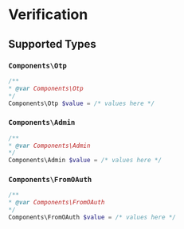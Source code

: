 # Verification


## Supported Types

### `Components\Otp`

```php
/**
* @var Components\Otp
*/
Components\Otp $value = /* values here */
```

### `Components\Admin`

```php
/**
* @var Components\Admin
*/
Components\Admin $value = /* values here */
```

### `Components\FromOAuth`

```php
/**
* @var Components\FromOAuth
*/
Components\FromOAuth $value = /* values here */
```

